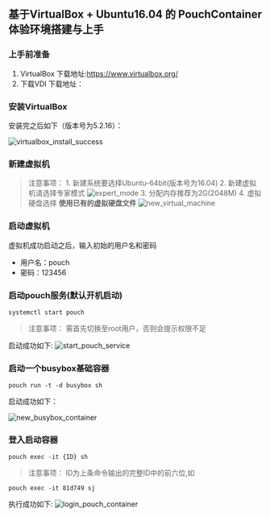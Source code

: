## 基于VirtualBox + Ubuntu16.04 的 PouchContainer 体验环境搭建与上手
### 上手前准备
1. VirtualBox
  下载地址:https://www.virtualbox.org/
2. 下载VDI
  下载地址：
### 安装VirtualBox
安装完之后如下（版本号为5.2.16）：

![virtualbox_install_success](https://user-images.githubusercontent.com/16412949/43075642-ee1277c4-8eb3-11e8-8468-e7dd6f89a519.jpg)

### 新建虚拟机
  >注意事项：
    1. 新建系统要选择Ubuntu-64bit(版本号为16.04)
    2. 新建虚拟机请选择专家模式
    ![expert_mode](https://user-images.githubusercontent.com/16412949/43078120-1956fccc-8ebc-11e8-97ee-b634893f0435.jpg)
    3. 分配内存推荐为2G(2048M)
    4. 虚拟硬盘选择 **使用已有的虚拟硬盘文件**
  ![new_virtual_machine](https://user-images.githubusercontent.com/16412949/43075975-25046d90-8eb5-11e8-8687-c588d2396d21.jpg)

### 启动虚拟机
  虚拟机成功启动之后，输入初始的用户名和密码
  + 用户名：pouch
  + 密码：123456

### 启动pouch服务(默认开机启动)

  ```
  systemctl start pouch
  ```

  >注意事项：
   需首先切换至root用户，否则会提示权限不足

  启动成功如下:
  ![start_pouch_service](https://user-images.githubusercontent.com/16412949/43077720-e7ad3796-8eba-11e8-978a-26be58989c80.PNG)

### 启动一个busybox基础容器

  ```
  pouch run -t -d busybox sh
  ```

  启动成功如下：

  ![new_busybox_container](https://user-images.githubusercontent.com/16412949/43078533-539592b2-8ebd-11e8-8254-66aa56f12775.PNG)

### 登入启动容器

  ```
  pouch exec -it {ID} sh
  ```

  >注意事项：
     ID为上条命令输出的完整ID中的前六位,如

  ```
  pouch exec -it 81d749 sj
  ```

  执行成功如下:
  ![login_pouch_container](https://user-images.githubusercontent.com/16412949/43078850-2ab70938-8ebe-11e8-8c39-bbf9121f7dfb.PNG)
